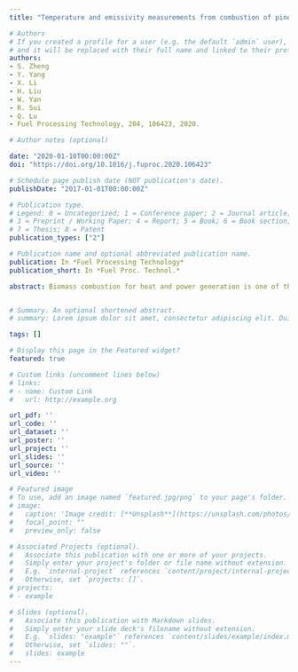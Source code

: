 ```yaml
---
title: "Temperature and emissivity measurements from combustion of pine wood, rice husk and fir wood using flame emission spectrum"

# Authors
# If you created a profile for a user (e.g. the default `admin` user), write the username (folder name) here 
# and it will be replaced with their full name and linked to their profile.
authors:
- S. Zheng
- Y. Yang
- X. Li
- H. Liu
- W. Yan
- R. Sui
- Q. Lu
- Fuel Processing Technology, 204, 106423, 2020.

# Author notes (optional)

date: "2020-01-10T00:00:00Z"
doi: "https://doi.org/10.1016/j.fuproc.2020.106423"

# Schedule page publish date (NOT publication's date).
publishDate: "2017-01-01T00:00:00Z"

# Publication type.
# Legend: 0 = Uncategorized; 1 = Conference paper; 2 = Journal article;
# 3 = Preprint / Working Paper; 4 = Report; 5 = Book; 6 = Book section;
# 7 = Thesis; 8 = Patent
publication_types: ["2"]

# Publication name and optional abbreviated publication name.
publication: In *Fuel Processing Technology*
publication_short: In *Fuel Proc. Technol.*

abstract: Biomass combustion for heat and power generation is one of the best ways for substituting fossil fuels. It is necessary to develop in situ temperature and emissivity measurement technology for biomass volatile flame. In this study, combustion experiments on three biomass pellets of pine wood, rice husk and fir wood were carried out in a laboratory biomass burner at two A/F flowrates. A multi-wavelength radiation thermometry method was proposed to calculate temperature and wavelength-dependent emissivity based on Rayleigh approximation. The results showed that the temperature and emissivity of pine wood combustion were higher than those of rice husk and fir wood volatile flames. Though the emissivity of rice husk was less than that of fir wood, the temperature of rice husk combustion was higher than that of fir wood due to the latter's higher moisture content. The temperatures measured by the spectrometer system agreed well with the thermocouple data. The normalized emissivities of the three different biomass show the same trend, indicating the radiative properties of biomass volatile flames do not change with biomass species and combustion conditions.


# Summary. An optional shortened abstract.
# summary: Lorem ipsum dolor sit amet, consectetur adipiscing elit. Duis posuere tellus ac convallis placerat. Proin tincidunt magna sed ex sollicitudin condimentum.

tags: []

# Display this page in the Featured widget?
featured: true

# Custom links (uncomment lines below)
# links:
# - name: Custom Link
#   url: http://example.org

url_pdf: ''
url_code: ''
url_dataset: ''
url_poster: ''
url_project: ''
url_slides: ''
url_source: ''
url_video: ''

# Featured image
# To use, add an image named `featured.jpg/png` to your page's folder. 
# image:
#   caption: 'Image credit: [**Unsplash**](https://unsplash.com/photos/pLCdAaMFLTE)'
#   focal_point: ""
#   preview_only: false

# Associated Projects (optional).
#   Associate this publication with one or more of your projects.
#   Simply enter your project's folder or file name without extension.
#   E.g. `internal-project` references `content/project/internal-project/index.md`.
#   Otherwise, set `projects: []`.
# projects:
# - example

# Slides (optional).
#   Associate this publication with Markdown slides.
#   Simply enter your slide deck's filename without extension.
#   E.g. `slides: "example"` references `content/slides/example/index.md`.
#   Otherwise, set `slides: ""`.
#   slides: example
---
```

